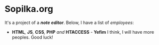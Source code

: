 # Sopilka.org

It's a project of a ***note editor***. Below, I have a list of _employees_:
- __HTML__*,* __JS__*,* __CSS__*,* __PHP__ *and* __HTACCESS__ *-* __Yefim__
I think, I will have more peoples. Good luck! 
